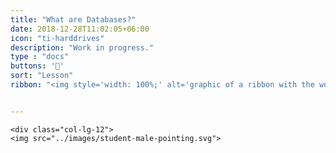 ```yaml
---
title: "What are Databases?"
date: 2018-12-28T11:02:05+06:00
icon: "ti-harddrives"
description: "Work in progress."
type : "docs"
buttons: '🚧'
sort: "Lesson"
ribbon: "<img style='width: 100%;' alt='graphic of a ribbon with the word lesson on it' src='/images/lesson-ribbon.svg'>"


---
```

    <div class="col-lg-12">
    <img src="../images/student-male-pointing.svg">
</div>